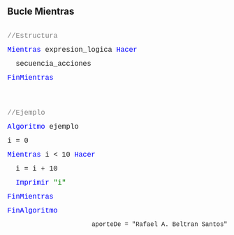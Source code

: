 ## Bucle Mientras
<br>
<font face="courier new" color="grey" size=3>//Estructura</font>

<font face="courier new" color="blue" size=3>Mientras </font><font face="courier new" size=3>expresion_logica </font><font face="courier new" color="blue" size=3>Hacer</font>

<font face="courier new" size=3>&nbsp;&nbsp;secuencia_acciones </font>

<font face="courier new" color="blue" size=3>FinMientras</font>

<br>
<br>

<font face="courier new" color="grey" size=3>//Ejemplo</font>

<font face="courier new" color="blue" size=3>Algoritmo </font><font face="courier new" size=3>ejemplo </font>

<font face="courier new" size=3>i = 0</font>

<font face="courier new" color="blue" size=3>Mientras </font><font face="courier new" size=3> i < 10 </font><font face="courier new" color="blue" size=3>Hacer</font>

<font face="courier new" size=3>&nbsp;&nbsp;i = i + 10</font>

<font face="courier new" color="blue" size=3>&nbsp;&nbsp;Imprimir </font><font face="courier new" color="green" size=3>"i"</font>

<font face="courier new" color="blue" size=3>FinMientras</font>

<font face="courier new" color="blue" size=3>FinAlgoritmo</font>

<p align="right"><font face="courier new"> aporteDe = "Rafael A. Beltran Santos"</p>